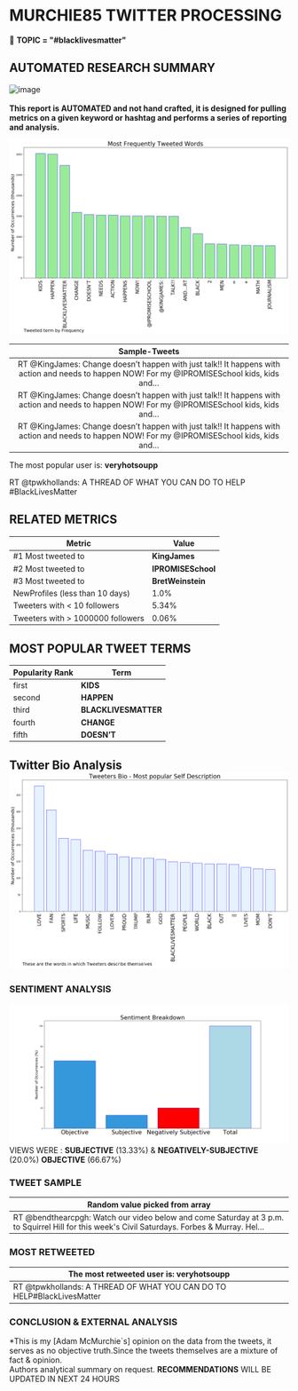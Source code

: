 # MURCHIE85 TWITTER PROCESSING 
&#x1F34E; **TOPIC = "#blacklivesmatter"**

## AUTOMATED RESEARCH SUMMARY

![image](https://marketingplatform.google.com/about/static/images/gmp/analytics-smb-benefit.jpg)
<br></br>
<b> This report is AUTOMATED and not hand crafted, it is designed for pulling metrics on a given keyword or hashtag and performs a series of reporting and analysis.</b>



![image](TWEETS.png)



|                **Sample-Tweets**        |
| :-------------: |
| RT @KingJames: Change doesn’t happen with just talk!! It happens with action and needs to happen NOW! For my @IPROMISESchool kids, kids and… |
| RT @KingJames: Change doesn’t happen with just talk!! It happens with action and needs to happen NOW! For my @IPROMISESchool kids, kids and… |
| RT @KingJames: Change doesn’t happen with just talk!! It happens with action and needs to happen NOW! For my @IPROMISESchool kids, kids and… |

The most popular user is: **veryhotsoupp**
<div class="alert alert-block alert-danger"> RT @tpwkhollands: A THREAD OF WHAT YOU CAN DO TO HELP
#BlackLivesMatter</div>

## RELATED METRICS<br>
| Metric | Value |
| ------------- | ------------- |
| #1 Most tweeted to  | **KingJames** |
| #2 Most tweeted to  | **IPROMISESchool** |
| #3 Most tweeted to  | **BretWeinstein** |
| NewProfiles (less than 10 days) | 1.0%  |
| Tweeters with < 10 followers  | 5.34%|
| Tweeters with > 1000000 followers  | 0.06%  |



## MOST POPULAR TWEET TERMS 


| Popularity Rank  | Term |
| ------------- | ------------- |
| first  | **KIDS**  |
| second  | **HAPPEN**  |
| third  | **BLACKLIVESMATTER** |
| fourth  | **CHANGE**  |
| fifth  | **DOESN’T**  |


## Twitter Bio Analysis![image](BIO.png)
### SENTIMENT ANALYSIS
![image](sentiment.png)
VIEWS WERE : **SUBJECTIVE**  (13.33%) & **NEGATIVELY-SUBJECTIVE** (20.0%) **OBJECTIVE** (66.67%)

### TWEET SAMPLE 
| Random value picked from array |
| ------------- |
|RT @bendthearcpgh: Watch our video below and come Saturday at 3 p.m. to Squirrel Hill for this week's Civil Saturdays. Forbes &amp; Murray. Hel… |

### MOST RETWEETED 

| The most retweeted user is: **veryhotsoupp**  |
| ------------- |
| RT @tpwkhollands: A THREAD OF WHAT YOU CAN DO TO HELP#BlackLivesMatter |

### CONCLUSION & EXTERNAL ANALYSIS

*This is my [Adam McMurchie`s] opinion on the data from the tweets, it serves as no objective truth.Since the tweets themselves are a mixture of fact & opinion.<br>
Authors analytical summary on request.
**RECOMMENDATIONS** WILL BE UPDATED IN NEXT  24 HOURS <br>